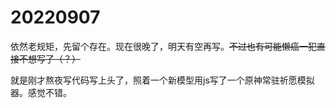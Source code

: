 # 20220907

依然老规矩，先留个存在。现在很晚了，明天有空再写。~~不过也有可能懒癌一犯直接不想写了（？）~~

就是刚才熬夜写代码写上头了，照着一个新模型用js写了一个原神常驻祈愿模拟器。感觉不错。
